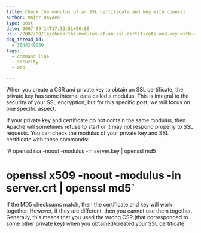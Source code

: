 ```yaml
---
title: Check the modulus of an SSL certificate and key with openssl
author: Major Hayden
type: post
date: 2007-09-14T17:13:51+00:00
url: /2007/09/14/check-the-modulus-of-an-ssl-certificate-and-key-with-openssl/
dsq_thread_id:
  - 3644340050
tags:
  - command line
  - security
  - web

---
```

When you create a CSR and private key to obtain an SSL certificate, the private key has some internal data called a modulus. This is integral to the security of your SSL encryption, but for this specific post, we will focus on one specific aspect.

If your private key and certificate do not contain the same modulus, then Apache will sometimes refuse to start or it may not respond properly to SSL requests. You can check the modulus of your private key and SSL certificate with these commands:

`# openssl rsa -noout -modulus -in server.key | openssl md5<br />
# openssl x509 -noout -modulus -in server.crt | openssl md5`

If the MD5 checksums match, then the certificate and key will work together. However, if they are different, then you cannot use them together. Generally, this means that you used the wrong CSR (that corresponded to some other private key) when you obtained/created your SSL certificate.